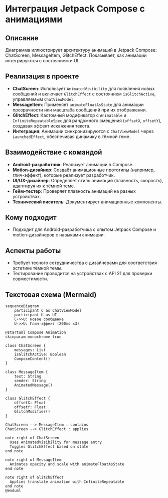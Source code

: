 # Интеграция Jetpack Compose с анимациями

## Описание
Диаграмма иллюстрирует архитектуру анимаций в Jetpack Compose: ChatScreen, MessageItem, GlitchEffect. Показывает, как анимации интегрируются с состоянием и UI.

## Реализация в проекте
- **ChatScreen**: Использует `AnimatedVisibility` для появления новых сообщений и включает `GlitchEffect` с состоянием `isGlitchActive`, управляемым `ChatViewModel`.
- **MessageItem**: Применяет `animateFloatAsState` для анимации прозрачности или масштаба сообщений при их отображении.
- **GlitchEffect**: Кастомный модификатор с `Animatable` и `InfiniteRepeatableSpec` для рандомного смещения (`offsetX`, `offsetY`), создавая эффект искажения текста.
- **Интеграция**: Анимации синхронизируются с `ChatViewModel` через `LaunchedEffect`, обеспечивая динамику в тёмной теме.

## Взаимодействие с командой
- **Android-разработчик**: Реализует анимации в Compose.
- **Motion-дизайнер**: Создаёт анимационные прототипы (например, глич-эффект), которые реализует разработчик.
- **UI/UX-дизайнер**: Определяет стиль анимаций (плавность, скорость), адаптируя их к тёмной теме.
- **Гейм-тестер**: Проверяет плавность анимаций на разных устройствах.
- **Технический писатель**: Документирует анимационные компоненты.

## Кому подходит
- Подходит для Android-разработчика с опытом Jetpack Compose и motion-дизайнеров с навыками анимации.

## Аспекты работы
- Требует тесного сотрудничества с дизайнерами для соответствия эстетике тёмной темы.
- Тестирование проводится на устройствах с API 21 для проверки совместимости.

## Текстовая схема (Mermaid)
```mermaid
sequenceDiagram
    participant C as ChatViewModel
    participant U as UI
    C->>U: Новое сообщение
    U->>U: Глич-эффект (200ms x3)
```

```plantuml
@startuml Compose Animation
skinparam monochrome true

class ChatScreen {
    messages: List
    isGlitchActive: Boolean
    ComposeContent()
}

class MessageItem {
    text: String
    sender: String
    AnimatedMessage()
}

class GlitchEffect {
    offsetX: Float
    offsetY: Float
    GlitchModifier()
}

ChatScreen --> MessageItem : contains
ChatScreen --> GlitchEffect : applies

note right of ChatScreen
  Uses AnimatedVisibility for message entry
  Toggles GlitchEffect based on state
end note

note right of MessageItem
  Animates opacity and scale with animateFloatAsState
end note

note right of GlitchEffect
  Applies translate animation with InfiniteRepeatable
end note
@enduml
``` 